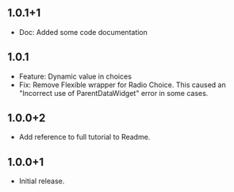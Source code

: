 ## 1.0.1+1
  * Doc: Added some code documentation

## 1.0.1
  * Feature: Dynamic value in choices
  * Fix: Remove Flexible wrapper for Radio Choice. This caused an "Incorrect use of ParentDataWidget" error in some cases.

## 1.0.0+2
  * Add reference to full tutorial to Readme.

## 1.0.0+1
  * Initial release.
